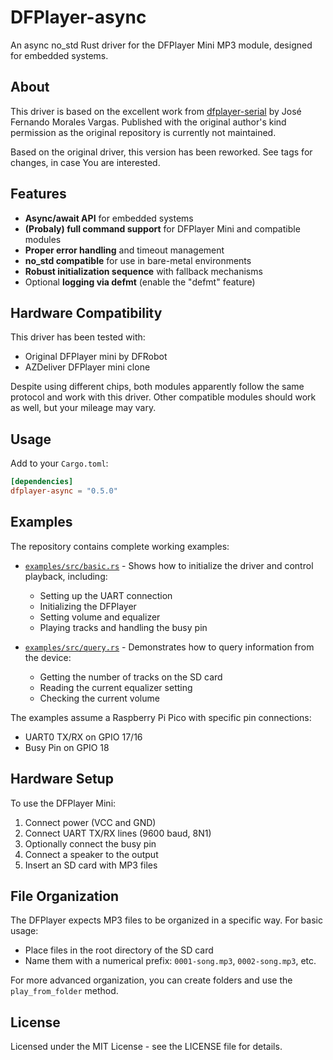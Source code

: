 # DFPlayer-async

An async no_std Rust driver for the DFPlayer Mini MP3 module, designed for embedded systems.

## About

This driver is based on the excellent work from [dfplayer-serial](https://github.com/Laboratorios-Gensokyo/dfplayer-serial) by José Fernando Morales Vargas. Published with the original author's kind permission as the original repository is currently not maintained.

Based on the original driver, this version has been reworked. See tags for changes, in case You are interested.

## Features

- **Async/await API** for embedded systems
- **(Probaly) full command support** for DFPlayer Mini and compatible modules
- **Proper error handling** and timeout management
- **no_std compatible** for use in bare-metal environments
- **Robust initialization sequence** with fallback mechanisms
- Optional **logging via defmt** (enable the "defmt" feature)

## Hardware Compatibility

This driver has been tested with:

- Original DFPlayer mini by DFRobot
- AZDeliver DFPlayer mini clone

Despite using different chips, both modules apparently follow the same protocol and work with this driver. Other compatible modules should work as well, but your mileage may vary.

## Usage

Add to your `Cargo.toml`:

```toml
[dependencies]
dfplayer-async = "0.5.0"
```

## Examples

The repository contains complete working examples:

- [`examples/src/basic.rs`](examples/src/basic.rs) - Shows how to initialize the driver and control playback, including:
  - Setting up the UART connection
  - Initializing the DFPlayer
  - Setting volume and equalizer
  - Playing tracks and handling the busy pin

- [`examples/src/query.rs`](examples/src/query.rs) - Demonstrates how to query information from the device:
  - Getting the number of tracks on the SD card
  - Reading the current equalizer setting
  - Checking the current volume

The examples assume a Raspberry Pi Pico with specific pin connections:

- UART0 TX/RX on GPIO 17/16
- Busy Pin on GPIO 18

## Hardware Setup

To use the DFPlayer Mini:

1. Connect power (VCC and GND)
2. Connect UART TX/RX lines (9600 baud, 8N1)
3. Optionally connect the busy pin
4. Connect a speaker to the output
5. Insert an SD card with MP3 files

## File Organization

The DFPlayer expects MP3 files to be organized in a specific way. For basic usage:

- Place files in the root directory of the SD card
- Name them with a numerical prefix: `0001-song.mp3`, `0002-song.mp3`, etc.

For more advanced organization, you can create folders and use the `play_from_folder` method.

## License

Licensed under the MIT License - see the LICENSE file for details.
